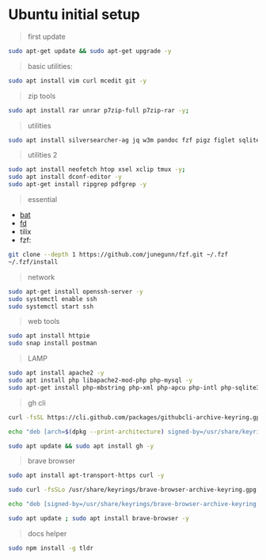 # Ubuntu initial setup

> first update
```bash
sudo apt-get update && sudo apt-get upgrade -y
```

> basic utilities:
```bash
sudo apt install vim curl mcedit git -y
```

> zip tools
```bash
sudo apt install rar unrar p7zip-full p7zip-rar -y;
```

> utilities
```bash
sudo apt install silversearcher-ag jq w3m pandoc fzf pigz figlet sqlite3 meld -y;
```

> utilities 2
```bash
sudo apt install neofetch htop xsel xclip tmux -y;
sudo apt install dconf-editor -y
sudo apt-get install ripgrep pdfgrep -y
```

> essential
- [bat](https://github.com/sharkdp/bat/releases/latest)
- [fd](https://github.com/sharkdp/fd/releases/latest)
- tilix
- fzf:
```bash
git clone --depth 1 https://github.com/junegunn/fzf.git ~/.fzf
~/.fzf/install
```

> network

```bash
sudo apt-get install openssh-server -y
sudo systemctl enable ssh
sudo systemctl start ssh
```

> web tools
```bash
sudo apt install httpie
sudo snap install postman
```

> LAMP
```bash
sudo apt install apache2 -y
sudo apt install php libapache2-mod-php php-mysql -y
sudo apt-get install php-mbstring php-xml php-apcu php-intl php-sqlite3 -y
```


> gh cli
```bash
curl -fsSL https://cli.github.com/packages/githubcli-archive-keyring.gpg | sudo gpg --dearmor -o /usr/share/keyrings/githubcli-archive-keyring.gpg

echo "deb [arch=$(dpkg --print-architecture) signed-by=/usr/share/keyrings/githubcli-archive-keyring.gpg] https://cli.github.com/packages stable main" | sudo tee /etc/apt/sources.list.d/github-cli.list > /dev/null

sudo apt update && sudo apt install gh -y
```


> brave browser
```bash
sudo apt install apt-transport-https curl -y

sudo curl -fsSLo /usr/share/keyrings/brave-browser-archive-keyring.gpg https://brave-browser-apt-release.s3.brave.com/brave-browser-archive-keyring.gpg

echo "deb [signed-by=/usr/share/keyrings/brave-browser-archive-keyring.gpg arch=amd64] https://brave-browser-apt-release.s3.brave.com/ stable main" | sudo tee /etc/apt/sources.list.d/brave-browser-release.list

sudo apt update ; sudo apt install brave-browser -y
```

> docs helper
```bash
sudo npm install -g tldr
```
